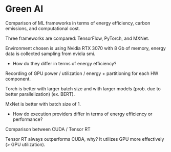
# Green AI

Comparison of ML frameworks in terms of energy efficiency, carbon emissions, and computational cost.

Three frameworks are compared: TensorFlow, PyTorch, and MXNet.

Environment chosen is using Nvidia RTX 3070 with 8 Gb of memory, energy data is collected sampling from nvidia smi. 

- How do they differ in terms of energy efficiency?

Recording of GPU power / utilization / energy + partitioning for each HW component. 

Torch is better with larger batch size and with larger models (prob. due to better parallelization) (ex. BERT).

MxNet is better with batch size of 1. 

- How do execution providers differ in terms of energy efficiency or performance?

Comparison between CUDA / Tensor RT

Tensor RT always outperforms CUDA, why? It utilizes GPU more effectively (> GPU utilization).